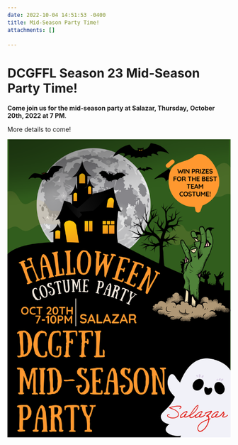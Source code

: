 ```yaml
---
date: 2022-10-04 14:51:53 -0400
title: Mid-Season Party Time!
attachments: []

---
```

# DCGFFL Season 23 Mid-Season Party Time!

**Come join us for the mid-season party at Salazar, Thursday,** **October 20th, 2022 at 7 PM**.

More details to come!

![](/img/dcgffl-midseason-poster.png)